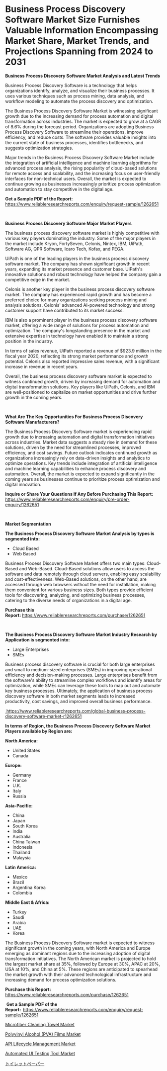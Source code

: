 <p><h1>Business Process Discovery Software Market Size Furnishes Valuable Information Encompassing Market Share, Market Trends, and Projections Spanning from 2024 to 2031</h1></p><p><strong>Business Process Discovery Software Market Analysis and Latest Trends</strong></p>
<p><p>Business Process Discovery Software is a technology that helps organizations identify, analyze, and visualize their business processes. It uses various techniques such as process mining, data analysis, and workflow modeling to automate the process discovery and optimization.</p><p>The Business Process Discovery Software Market is witnessing significant growth due to the increasing demand for process automation and digital transformation across industries. The market is expected to grow at a CAGR of 8.6% during the forecast period. Organizations are adopting Business Process Discovery Software to streamline their operations, improve efficiency, and reduce costs. The software provides valuable insights into the current state of business processes, identifies bottlenecks, and suggests optimization strategies.</p><p>Major trends in the Business Process Discovery Software Market include the integration of artificial intelligence and machine learning algorithms for advanced process analysis, the rising popularity of cloud-based solutions for remote access and scalability, and the increasing focus on user-friendly interfaces for non-technical users. Overall, the market is expected to continue growing as businesses increasingly prioritize process optimization and automation to stay competitive in the digital age.</p></p>
<p><strong>Get a Sample PDF of the Report:&nbsp;</strong> <a href="https://www.reliableresearchreports.com/enquiry/request-sample/1262651">https://www.reliableresearchreports.com/enquiry/request-sample/1262651</a></p>
<p>&nbsp;</p>
<p><strong>Business Process Discovery Software Major Market Players</strong></p>
<p><p>The business process discovery software market is highly competitive with various key players dominating the industry. Some of the major players in the market include Kryon, FortySeven, Celonis, Nintex, IBM, UiPath, Software AG, QPR Software, Icaro Tech, Kofax, and PEGA.</p><p>UiPath is one of the leading players in the business process discovery software market. The company has shown significant growth in recent years, expanding its market presence and customer base. UiPath's innovative solutions and robust technology have helped the company gain a competitive edge in the market.</p><p>Celonis is another key player in the business process discovery software market. The company has experienced rapid growth and has become a preferred choice for many organizations seeking process mining and analysis solutions. Celonis' advanced AI-powered technology and strong customer support have contributed to its market success.</p><p>IBM is also a prominent player in the business process discovery software market, offering a wide range of solutions for process automation and optimization. The company's longstanding presence in the market and extensive expertise in technology have enabled it to maintain a strong position in the industry.</p><p>In terms of sales revenue, UiPath reported a revenue of $923.9 million in the fiscal year 2020, reflecting its strong market performance and growth potential. Celonis also reported impressive sales revenue, with a significant increase in revenue in recent years.</p><p>Overall, the business process discovery software market is expected to witness continued growth, driven by increasing demand for automation and digital transformation solutions. Key players like UiPath, Celonis, and IBM are well-positioned to capitalize on market opportunities and drive further growth in the coming years.</p></p>
<p>&nbsp;</p>
<p><strong>What Are The Key Opportunities For Business Process Discovery Software Manufacturers?</strong></p>
<p><p>The Business Process Discovery Software market is experiencing rapid growth due to increasing automation and digital transformation initiatives across industries. Market data suggests a steady rise in demand for these solutions, driven by the need for streamlined processes, improved efficiency, and cost savings. Future outlook indicates continued growth as organizations increasingly rely on data-driven insights and analytics to optimize operations. Key trends include integration of artificial intelligence and machine learning capabilities to enhance process discovery and automation. Overall, the market is expected to expand significantly in the coming years as businesses continue to prioritize process optimization and digital innovation.</p></p>
<p><strong>Inquire or Share Your Questions If Any Before Purchasing This Report:</strong> <a href="https://www.reliableresearchreports.com/enquiry/pre-order-enquiry/1262651">https://www.reliableresearchreports.com/enquiry/pre-order-enquiry/1262651</a></p>
<p>&nbsp;</p>
<p><strong>Market Segmentation</strong></p>
<p><strong>The Business Process Discovery Software Market Analysis by types is segmented into:</strong></p>
<p><ul><li>Cloud Based</li><li>Web Based</li></ul></p>
<p><p>Business Process Discovery Software Market offers two main types: Cloud-Based and Web-Based. Cloud-Based solutions allow users to access the software and data remotely through cloud servers, enabling easy scalability and cost-effectiveness. Web-Based solutions, on the other hand, are accessed through web browsers without the need for installation, making them convenient for various business sizes. Both types provide efficient tools for discovering, analyzing, and optimizing business processes, catering to the diverse needs of organizations in a digital age.</p></p>
<p><strong>Purchase this Report:&nbsp;</strong><a href="https://www.reliableresearchreports.com/purchase/1262651">https://www.reliableresearchreports.com/purchase/1262651</a></p>
<p>&nbsp;</p>
<p><strong>The Business Process Discovery Software Market Industry Research by Application is segmented into:</strong></p>
<p><ul><li>Large Enterprises</li><li>SMEs</li></ul></p>
<p><p>Business process discovery software is crucial for both large enterprises and small to medium-sized enterprises (SMEs) in improving operational efficiency and decision-making processes. Large enterprises benefit from the software's ability to streamline complex workflows and identify areas for optimization, while SMEs can leverage these tools to map out and automate key business processes. Ultimately, the application of business process discovery software in both market segments leads to increased productivity, cost savings, and improved overall business performance.</p></p>
<p><a href="https://www.reliableresearchreports.com/global-business-process-discovery-software-market-r1262651">&nbsp;https://www.reliableresearchreports.com/global-business-process-discovery-software-market-r1262651</a></p>
<p><strong>In terms of Region, the Business Process Discovery Software Market Players available by Region are:</strong></p>
<p>
    <p> <strong> North America: </strong>
        <ul>
            <li>United States</li>
            <li>Canada</li>
        </ul>
        </p> 
    <p> <strong> Europe: </strong>
        <ul>
            <li>Germany</li>
            <li>France</li>
            <li>U.K.</li>
            <li>Italy</li>
            <li>Russia</li>
        </ul>
        </p> 
    <p> <strong> Asia-Pacific: </strong>
        <ul>
            <li>China</li>
            <li>Japan</li>
            <li>South Korea</li>
            <li>India</li>
            <li>Australia</li>
            <li>China Taiwan</li>
            <li>Indonesia</li>
            <li>Thailand</li>
            <li>Malaysia</li>
        </ul>
        </p> 
    <p> <strong> Latin America: </strong>
        <ul>
            <li>Mexico</li>
            <li>Brazil</li>
            <li>Argentina Korea</li>
            <li>Colombia</li>
        </ul>
        </p> 
    <p> <strong> Middle East & Africa: </strong>
        <ul>
            <li>Turkey</li>
            <li>Saudi</li>
            <li>Arabia</li>
            <li>UAE</li>
            <li>Korea</li>
        </ul>
    </p>
    </p>
<p><p>The Business Process Discovery Software market is expected to witness significant growth in the coming years, with North America and Europe emerging as dominant regions due to the increasing adoption of digital transformation initiatives. The North American market is projected to hold the largest market share at 35%, followed by Europe at 30%, APAC at 20%, USA at 10%, and China at 5%. These regions are anticipated to spearhead the market growth with their advanced technological infrastructure and increasing demand for process optimization solutions.</p></p>
<p><strong>Purchase this Report: </strong><a href="https://www.reliableresearchreports.com/purchase/1262651">https://www.reliableresearchreports.com/purchase/1262651</a></p>
<p>&nbsp;<strong>Get a Sample PDF of the Report:&nbsp;&nbsp;</strong><a href="https://www.reliableresearchreports.com/enquiry/request-sample/1262651">https://www.reliableresearchreports.com/enquiry/request-sample/1262651</a></p>
<p><strong></strong></p>
<p><p><a href="https://www.linkedin.com/pulse/microfiber-cleaning-towel-market-provides-comprehensive-analysis-2xohc">Microfiber Cleaning Towel Market</a></p><p><a href="https://www.linkedin.com/pulse/polyvinyl-alcohol-pva-films-market-size-furnishes-valuable-pltwf">Polyvinyl Alcohol (PVA) Films Market</a></p><p><a href="https://github.com/gladysalidde/Market-Research-Report-List-1/blob/main/api-lifecycle-management-market.md">API Lifecycle Management Market</a></p><p><a href="https://github.com/dimitrishawkinswaynenp91rgz/Market-Research-Report-List-2/blob/main/automated-ui-testing-tool-market.md">Automated UI Testing Tool Market</a></p><p><a href="https://github.com/one-cool-chick/Market-Research-Report-List-1/blob/main/405487560174.md">トイレットペーパー</a></p></p>